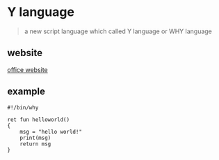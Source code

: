 Y language
================================
> a new script language which called Y language or WHY language

## website
[office website](http://y-lang.org)

## example
```why
#!/bin/why

ret fun helloworld()
{
    msg = "hello world!"
    print(msg)
    return msg
}
```

